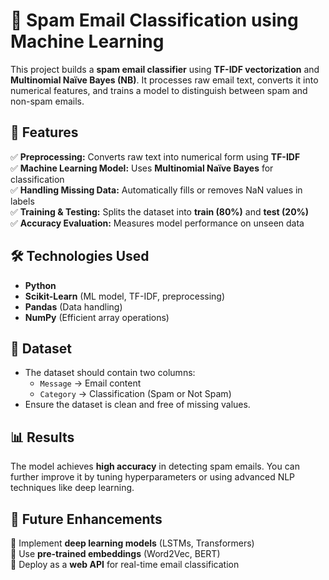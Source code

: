 # 📧 Spam Email Classification using Machine Learning

This project builds a **spam email classifier** using **TF-IDF vectorization** and **Multinomial Naïve Bayes (NB)**. It processes raw email text, converts it into numerical features, and trains a model to distinguish between spam and non-spam emails.

## 🚀 Features  
✅ **Preprocessing:** Converts raw text into numerical form using **TF-IDF**  
✅ **Machine Learning Model:** Uses **Multinomial Naïve Bayes** for classification  
✅ **Handling Missing Data:** Automatically fills or removes NaN values in labels  
✅ **Training & Testing:** Splits the dataset into **train (80%)** and **test (20%)**  
✅ **Accuracy Evaluation:** Measures model performance on unseen data  

## 🛠️ Technologies Used  
- **Python**  
- **Scikit-Learn** (ML model, TF-IDF, preprocessing)  
- **Pandas** (Data handling)  
- **NumPy** (Efficient array operations)  

## 📂 Dataset  
- The dataset should contain two columns:  
  - `Message` → Email content  
  - `Category` → Classification (Spam or Not Spam)  
- Ensure the dataset is clean and free of missing values.  

## 📊 Results  
The model achieves **high accuracy** in detecting spam emails. You can further improve it by tuning hyperparameters or using advanced NLP techniques like deep learning.  

## 🔗 Future Enhancements  
🔹 Implement **deep learning models** (LSTMs, Transformers)  
🔹 Use **pre-trained embeddings** (Word2Vec, BERT)  
🔹 Deploy as a **web API** for real-time email classification  

